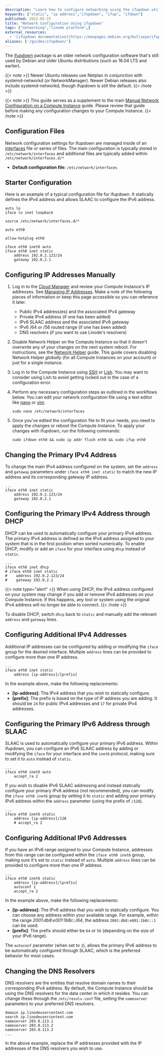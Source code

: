 ```yaml
---
description: "Learn how to configure networking using the ifupdown utility on Debian and older Ubuntu distributions"
keywords: ["static", "ip address","ifupdown", "ifup", "ifdown"]
published: 2022-05-25
title: "Network Configuration Using ifupdown"
tags: ["networking","linode platform",]
external_resources:
  - '[ifupdown documentation](https://manpages.debian.org/bullseye/ifupdown/interfaces.5.en.html)'
aliases: ['/guides/ifupdown/']
---
```


The [ifupdown](https://manpages.debian.org/bullseye/ifupdown/ifup.8.en.html) package is an older network configuration software that's still used by Debian and older Ubuntu distributions (such as 16.04 LTS and earlier).

{{< note >}}
Newer Ubuntu releases use Netplan in conjunction with systemd-networkd (or NetworkManager). Newer Debian releases also include systemd-networkd, though ifupdown is still the default.
{{< /note >}}

{{< note >}}
This guide serves as a supplement to the main [Manual Network Configuration on a Compute Instance](/docs/products/compute/compute-instances/guides/manual-network-configuration/) guide. Please review that guide before making any configuration changes to your Compute Instance.
{{< /note >}}

## Configuration Files

Network configuration settings for ifupdown are managed inside of an [interfaces](https://manpages.debian.org/bullseye/ifupdown/interfaces.5.en.html) file or series of files. The main configuration is typically stored in `/etc/network/interfaces` and additional files are typically added within `/etc/network/interfaces.d/*`

- **Default configuration file:** `/etc/network/interfaces`

## Starter Configuration

Here is an example of a typical configuration file for ifupdown. It statically defines the IPv4 address and allows SLAAC to configure the IPv6 address.

```file {title="/etc/network/interfaces"}
auto lo
iface lo inet loopback

source /etc/network/interfaces.d/*

auto eth0

allow-hotplug eth0

iface eth0 inet6 auto
iface eth0 inet static
    address 192.0.2.123/24
    gateway 192.0.2.1
```

## Configuring IP Addresses Manually

1. Log in to the [Cloud Manager](https://cloud.linode.com/) and review your Compute Instance's IP addresses. See [Managing IP Addresses](/docs/products/compute/compute-instances/guides/manage-ip-addresses/). Make a note of the following pieces of information or keep this page accessible so you can reference it later.

    - Public IPv4 address(es) and the associated IPv4 gateway
    - Private IPv4 address (if one has been added)
    - IPv6 SLAAC address and the associated IPv6 gateway
    - IPv6 /64 or /56 routed range (if one has been added)
    - DNS resolvers (if you want to use Linode's resolvers)

1. Disable Network Helper on the Compute Instance so that it doesn't overwrite any of your changes on the next system reboot. For instructions, see the [Network Helper](/docs/products/compute/compute-instances/guides/network-helper/#single-per-linode) guide. This guide covers disabling Network Helper *globally* (for all Compute Instances on your account) or just for a single instance.

1. Log in to the Compute Instance using [SSH](/docs/guides/connect-to-server-over-ssh/) or [Lish](/docs/products/compute/compute-instances/guides/lish/). You may want to consider using Lish to avoid getting locked out in the case of a configuration error.

1. Perform any necessary configuration steps as outlined in the workflows below. You can edit your network configuration file using a text editor like [nano](/docs/guides/use-nano-to-edit-files-in-linux/) or [vim](/docs/guides/what-is-vi/).

    ```command
    sudo nano /etc/network/interfaces
    ```

1.  Once you've edited the configuration file to fit your needs, you need to apply the changes or reboot the Compute Instance. To apply your changes with ifupdown, run the following commands:

    ```command
    sudo ifdown eth0 && sudo ip addr flush eth0 && sudo ifup eth0
    ```

## Changing the Primary IPv4 Address

To change the main IPv4 address configured on the system, set the `address` and `gateway` parameters under `iface eth0 inet static` to match the new IP address and its corresponding gateway IP address.

```file {title="/etc/network/interfaces"}
...
iface eth0 inet static
    address 192.0.2.123/24
    gateway 192.0.2.1
```

## Configuring the Primary IPv4 Address through DHCP

DHCP can be used to automatically configure your primary IPv4 address. The primary IPv4 address is defined as the IPv4 address assigned to your system that is in the first position when sorted numerically. To enable DHCP, modify or add an `iface` for your interface using `dhcp` instead of `static`.

```file {title="/etc/network/interfaces"}
...
iface eth0 inet dhcp
# iface eth0 inet static
#    address 192.0.2.123/24
#    gateway 192.0.2.1
```

{{< note type="alert" >}}
When using DHCP, the IPv4 address configured on your system may change if you add or remove IPv4 addresses on your Compute Instance. If this happens, any tool or system using the original IPv4 address will no longer be able to connect.
{{< /note >}}

To disable DHCP, switch `dhcp` back to `static` and manually add the relevant `address` and `gateway` lines.

## Configuring Additional IPv4 Addresses

Additional IP addresses can be configured by adding or modifying the `iface` group for the desired interface. Multiple `address` lines can be provided to configure more than one IP address.

```file {title="/etc/network/interfaces"}
...
iface eth0 inet static
    address [ip-address]/[prefix]
```

In the example above, make the following replacements:

- **[ip-address]**: The IPv4 address that you wish to statically configure.
- **[prefix]**: The prefix is based on the type of IP address you are adding. It should be `24` for public IPv4 addresses and `17` for private IPv4 addresses.

## Configuring the Primary IPv6 Address through SLAAC

SLAAC is used to automatically configure your primary IPv6 address. Within ifupdown, you can configure an IPv6 SLAAC address by adding or modifying the `iface` for your interface and the `inet6` protocol, making sure to set it to `auto` instead of `static`.

```file {title="/etc/network/interfaces"}
...
iface eth0 inet6 auto
    accept_ra 2
```

If you wish to disable IPv6 SLAAC addressing and instead statically configure your primary IPv6 address (not recommended), you can modify the `iface eth0 inet6` group by setting it to `static` and adding your primary IPv6 address within the `address` parameter (using the prefix of `/128`).

```file {title="/etc/network/interfaces"}
...
iface eth0 inet6 static
    address [ip-address]/128
    # accept_ra 2
```

## Configuring Additional IPv6 Addresses

If you have an IPv6 range assigned to your Compute Instance, addresses from this range can be configured within the `iface eth0 inet6` group, making sure it's set to `static` instead of `auto`. Multiple `address` lines can be provided to configure more than one IP address.

```file {title="/etc/network/interfaces"}
...
iface eth0 inet6 static
    address [ip-address]/[prefix]
    autoconf 1
    accept_ra 2
```

In the example above, make the following replacements:

- **[ip-address]**: The IPv6 address that you wish to statically configure. You can choose any address within your available range. For example, within the range *2001:db8:e001:1b8c::/64*, the address `2001:db8:e001:1b8c::1` can be used.
- **[prefix]**: The prefix should either be `64` or `56` (depending on the size of your IPv6 range).

The `autoconf` parameter (when set to `1`), allows the primary IPv6 address to be automatically configured through SLAAC, which is the preferred behavior for most cases.

## Changing the DNS Resolvers

DNS resolvers are the entities that resolve domain names to their corresponding IPv4 address. By default, the Compute Instance should be using the DNS resolvers for the data center in which it resides. You can change these through the `/etc/resolv.conf` file, setting the `nameserver` parameters to your preferred DNS resolvers.

```file {title="/etc/resolv.conf"}
domain ip.linodeusercontent.com
search ip.linodeusercontent.com
nameserver 203.0.113.1
nameserver 203.0.113.2
nameserver 203.0.113.3
...
```

In the above example, replace the IP addresses provided with the IP addresses of the DNS resolvers you wish to use.